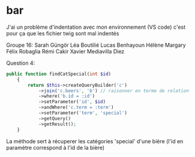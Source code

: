 # bar

J'ai un problème d'indentation avec mon environnement (VS code) c'est pour ça que les fichier twig sont mal indentés

Groupe 16:
Sarah Güngör
Léa Boutilié
Lucas Benhayoun
Hélène Margary
Félix Robaglia
Rémi Cakir
Xavier Mediavilla Diez

Question 4:

```php
public function findCatSpecial(int $id)
    {
        return $this->createQueryBuilder('c')
            ->join('c.beers', 'b') // raisonner en terme de relation
            ->where('b.id = :id')
            ->setParameter('id', $id)
            ->andWhere('c.term = :term')
            ->setParameter('term', 'special')
            ->getQuery()
            ->getResult();
    }
```

La méthode sert à récuperer les catégories 'special' d'une bière (l'id en paramètre correspond à l'id de la bière)

